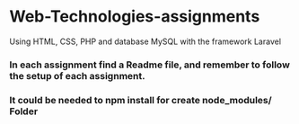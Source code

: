 # Web-Technologies-assignments
Using HTML, CSS, PHP and database MySQL with the framework Laravel

### In each assignment find a Readme file, and remember to follow the setup of each assignment.
### It could be needed to npm install for create node_modules/ Folder
